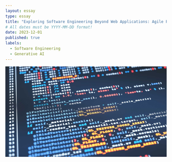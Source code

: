 ```yaml
---
layout: essay
type: essay
title: "Exploring Software Engineering Beyond Web Applications: Agile Project Management and Design Patterns"
# All dates must be YYYY-MM-DD format!
date: 2023-12-01
published: true
labels:
  - Software Engineering
  - Generative AI
---
```

<img width="1200px" class="rounded float-start pe-4" src="../img/SoftENg.jpg">
